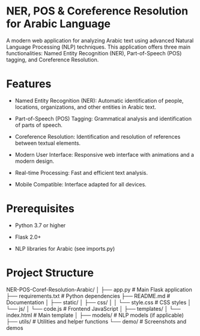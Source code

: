 # NER, POS & Coreference Resolution for Arabic Language
A modern web application for analyzing Arabic text using advanced Natural Language Processing (NLP) techniques. This application offers three main functionalities: Named Entity Recognition (NER), Part-of-Speech (POS) tagging, and Coreference Resolution.
# Features
 - Named Entity Recognition (NER): Automatic identification of people, locations, organizations, and other entities in Arabic text.

 - Part-of-Speech (POS) Tagging: Grammatical analysis and identification of parts of speech.

 - Coreference Resolution: Identification and resolution of references between textual elements.

 - Modern User Interface: Responsive web interface with animations and a modern design.

 - Real-time Processing: Fast and efficient text analysis.

 - Mobile Compatible: Interface adapted for all devices.

# Prerequisites
 - Python 3.7 or higher

 - Flask 2.0+

 - NLP libraries for Arabic (see imports.py)
#  Project Structure
NER-POS-Coref-Resolution-Arabic/
│
├── app.py                 # Main Flask application
├── requirements.txt       # Python dependencies
├── README.md             # Documentation
│
├── static/
│   ├── css/
│   │   └── style.css     # CSS styles
│   └── js/
│       └── code.js       # Frontend JavaScript
│
├── templates/
│   └── index.html        # Main template
│
├── models/               # NLP models (if applicable)
├── utils/               # Utilities and helper functions
└── demo/                # Screenshots and demos

